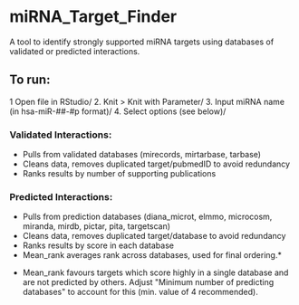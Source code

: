 # miRNA_Target_Finder
A tool to identify strongly supported miRNA targets using databases of validated or predicted interactions.

## To run:
1 Open file in RStudio/
2. Knit > Knit with Parameter/
3. Input miRNA name (in hsa-miR-##-#p format)/
4. Select options (see below)/

### Validated Interactions:
- Pulls from validated databases (mirecords, mirtarbase, tarbase)
- Cleans data, removes duplicated target/pubmedID to avoid redundancy
- Ranks results by number of supporting publications

### Predicted Interactions:
- Pulls from prediction databases (diana_microt, elmmo, microcosm, miranda, mirdb, pictar, pita, targetscan)
- Cleans data, removes duplicated target/database to avoid redundancy
- Ranks results by score in each database
- Mean_rank averages rank across databases, used for final ordering.*
* Mean_rank favours targets which score highly in a single database and are not predicted by others. Adjust "Minimum number of predicting databases" to account for this (min. value of 4 recommended). 
